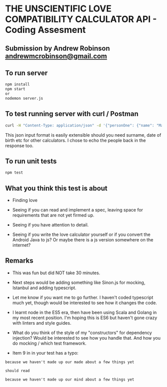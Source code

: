 # THE UNSCIENTIFIC LOVE COMPATIBILITY CALCULATOR API - Coding Assesment

## Submission by Andrew Robinson <andrewmcrobinson@gmail.com>

## To run server
```bash
npm install
npm start
or 
nodemon server.js
```

## To test running server with curl / Postman
```bash
curl -H "Content-Type: application/json" -d '{"personOne": {"name": "Mary"},"personTwo": {"name": "James" }}' http://localhost:3000/ 
```

This json input format is easily extensible should you need surname, date of birth etc for other calculators. I chose to echo the people back in the response too.

## To run unit tests
```bash
npm test
```

## What you think this test is about

* Finding love

* Seeing if you can read and implement a spec, leaving space for requirements that are not yet firmed up.

* Seeing if you have attention to detail.

* Seeing if you write the love calculator yourself or if you convert the Android Java to js? Or maybe there is a js version somewhere on the internet?

## Remarks
* This was fun but did NOT take 30 minutes. 

* Next steps would be adding something like Sinon.js for mocking, Istanbul and adding typescript.

* Let me know if you want me to go further. I haven't coded typescript much yet, though would be interested to see how it changes the code.

 * I learnt node in the ES5 era, then have been using Scala and Golang in my most recent position. I'm hoping this is ES6 but haven't gone crazy with linters and style guides.

*  What do you think of the style of my "constructors" for dependency injection? Would be interested to see how you handle that. And how you do mocking / which test framework.

* Item 9 in in your test has a typo:
```
because we haven't made up our made about a few things yet

should read

because we haven't made up our mind about a few things yet
```


